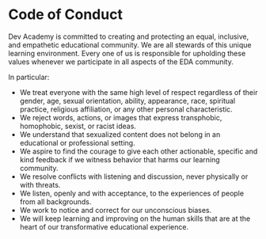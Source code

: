 # Code of Conduct

Dev Academy is committed to creating and protecting an equal, inclusive, and empathetic educational community. We are all stewards of this unique learning environment. Every one of us is responsible for upholding these values whenever we participate in all aspects of the EDA community.

In particular:

 - We treat everyone with the same high level of respect regardless of their gender, age, sexual orientation, ability, appearance, race, spiritual practice, religious affiliation, or any other personal characteristic.
 - We reject words, actions, or images that express transphobic, homophobic, sexist, or racist ideas. 
 - We understand that sexualized content does not belong in an educational or professional setting.
 - We aspire to find the courage to give each other actionable, specific and kind feedback if we witness behavior that harms our learning community.
 - We resolve conflicts with listening and discussion, never physically or with threats. 
 - We listen, openly and with acceptance, to the experiences of people from all backgrounds.
 - We work to notice and correct for our unconscious biases.
 - We will keep learning and improving on the human skills that are at the heart of our transformative educational experience.
